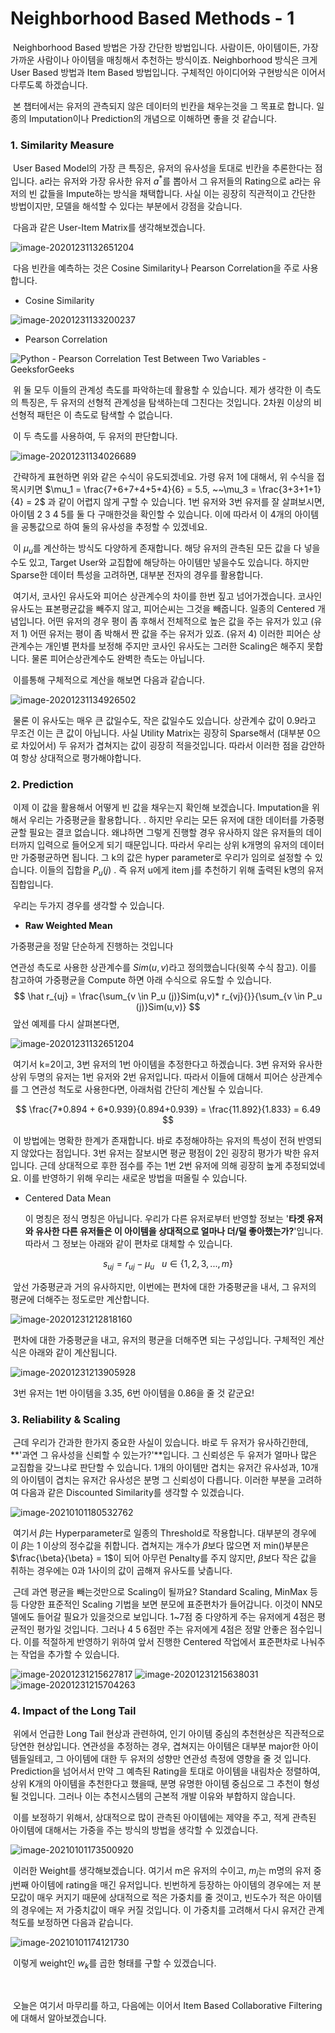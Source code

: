 # Neighborhood Based Methods - 1



​	Neighborhood Based 방법은 가장 간단한 방법입니다. 사람이든, 아이템이든, 가장 가까운 사람이나 아이템을 매칭해서 추천하는 방식이죠. Neighborhood 방식은 크게 User Based 방법과 Item Based 방법입니다. 구체적인 아이디어와 구현방식은 이어서 다루도록 하겠습니다.

​	본 챕터에서는 유저의 관측되지 않은 데이터의 빈칸을 채우는것을 그 목표로 합니다. 일종의 Imputation이나 Prediction의 개념으로 이해하면 좋을 것 같습니다. 

### 1. Similarity Measure

​	User Based Model의 가장 큰 특징은, 유저의 유사성을 토대로 빈칸을 추론한다는 점입니다. a라는 유저와 가장 유사한 유저 $a^*$를 뽑아서 그 유저들의 Rating으로 a라는 유저의 빈 값들을 Impute하는 방식을 채택합니다. 사실 이는 굉장히 직관적이고 간단한 방법이지만, 모델을 해석할 수 있다는 부분에서 강점을 갖습니다. 

​	다음과 같은 User-Item Matrix를 생각해보겠습니다.

![image-20201231132651204](C:\Users\kswoo\AppData\Roaming\Typora\typora-user-images\image-20201231132651204.png)

​	다음 빈칸을 예측하는 것은 Cosine Similarity나 Pearson Correlation을 주로 사용합니다. 

- Cosine Similarity

![image-20201231133200237](C:\Users\kswoo\AppData\Roaming\Typora\typora-user-images\image-20201231133200237.png)

- Pearson Correlation

![Python - Pearson Correlation Test Between Two Variables - GeeksforGeeks](https://media.geeksforgeeks.org/wp-content/uploads/20200311233526/formula6.png)

​	위 둘 모두 이들의 관계성 측도를 파악하는데 활용할 수 있습니다. 제가 생각한 이 측도의 특징은, 두 유저의 선형적 관계성을 탐색하는데 그친다는 것입니다. 2차원 이상의 비선형적 패턴은 이 측도로 탐색할 수 없습니다. 

​	이 두 측도를 사용하여, 두 유저의 판단합니다. 

![image-20201231134026689](C:\Users\kswoo\AppData\Roaming\Typora\typora-user-images\image-20201231134026689.png)



​	간략하게 표현하면 위와 같은 수식이 유도되겠네요. 가령 유저 1에 대해서, 위 수식을 접목시키면 $\mu_1 = \frac{7+6+7+4+5+4}{6} = 5.5, ~~\mu_3 = \frac{3+3+1+1}{4} = 2$ 과 같이 어렵지 않게 구할 수 있습니다. 1번 유저와 3번 유저를 잘 살펴보시면, 아이템 2 3 4 5를 둘 다 구매한것을 확인할 수 있습니다. 이에 따라서 이 4개의 아이템을 공통값으로 하여 둘의 유사성을 추정할 수 있겠네요. 

​	이 $\mu_u$를 계산하는 방식도 다양하게 존재합니다. 해당 유저의 관측된 모든 값을 다 넣을수도 있고, Target User와 교집합에 해당하는 아이템만 넣을수도 있습니다. 하지만 Sparse한 데이터 특성을 고려하면, 대부분 전자의 경우를 활용합니다.

​	여기서, 코사인 유사도와 피어슨 상관계수의 차이를 한번 짚고 넘어가겠습니다. 코사인 유사도는 표본평균값을 빼주지 않고, 피어슨씨는 그것을 빼줍니다. 일종의 Centered 개념입니다. 어떤 유저의 경우 평이 좀 후해서 전체적으로 높은 값을 주는 유저가 있고 (유저 1) 어떤 유저는 평이 좀 박해서 짠 값을 주는 유저가 있죠. (유저 4) 이러한 피어슨 상관계수는 개인별 편차를 보정해 주지만 코사인 유사도는 그러한 Scaling은 해주지 못합니다. 물론 피어슨상관계수도 완벽한 측도는 아닙니다. 

​	이를통해 구체적으로 계산을 해보면 다음과 같습니다.

![image-20201231134926502](C:\Users\kswoo\AppData\Roaming\Typora\typora-user-images\image-20201231134926502.png)

​	물론 이 유사도는 매우 큰 값일수도, 작은 값일수도 있습니다. 상관계수 값이 0.9라고 무조건 이는 큰 값이 아닙니다. 사실 Utility Matrix는 굉장히 Sparse해서 (대부분 0으로 차있어서) 두 유저가 겹쳐지는 값이 굉장히 적을것입니다. 따라서 이러한 점을 감안하여 항상 상대적으로 평가해야합니다. 



### 2. Prediction

​	이제 이 값을 활용해서 어떻게 빈 값을 채우는지 확인해 보겠습니다. Imputation을 위해서 우리는 가중평균을 활용합니다. . 하지만 우리는 모든 유저에 대한 데이터를 가중평균할 필요는 결코 없습니다. 왜냐하면 그렇게 진행할 경우 유사하지 않은 유저들의 데이터까지 입력으로 들어오게 되기 때문입니다. 따라서 우리는 상위 k개명의 유저의 데이터만 가중평균하면 됩니다. 그 k의 값은 hyper parameter로 우리가 임의로 설정할 수 있습니다. 이들의 집합을 $P_u (j)$ . 즉 유저 u에게 item j를 추천하기 위해 출력된 k명의 유저집합입니다. 

​	우리는 두가지 경우를 생각할 수 있습니다.

- **Raw Weighted Mean**

가중평균을 정말 단순하게 진행하는 것입니다

연관성 측도로 사용한 상관계수를 $Sim(u,v)$라고 정의했습니다(윗쪽 수식 참고). 이를 참고하여 가중평균을 Compute 하면 아래 수식으로 유도할 수 있습니다. 
$$
\hat r_{uj} = \frac{\sum_{v \in P_u (j)}Sim(u,v)* r_{vj}{}}{\sum_{v \in P_u (j)}Sim(u,v)}
$$
​	앞선 예제를 다시 살펴본다면, 

![image-20201231132651204](C:\Users\kswoo\AppData\Roaming\Typora\typora-user-images\image-20201231132651204.png)

​	여기서 k=2이고, 3번 유저의 1번 아이템을 추정한다고 하겠습니다. 3번 유저와 유사한 상위 두명의 유저는 1번 유저와 2번 유저입니다. 따라서 이들에 대해서 피어슨 상관계수를 그 연관성 척도로 사용한다면, 아래처럼 간단히 계산될 수 있습니다.


$$
\frac{7*0.894 + 6*0.939}{0.894+0.939} = \frac{11.892}{1.833} = 6.49
$$


​	이 방법에는 명확한 한계가 존재합니다. 바로 추정해야하는 유저의 특성이 전혀 반영되지 않았다는 점입니다. 3번 유저는 잘보시면 평균 평점이 2인 굉장히 평가가 박한 유저입니다. 근데 상대적으로 후한 점수를 주는 1번 2번 유저에 의해 굉장히 높게 추정되었네요. 이를 반영하기 위해 우리는 새로운 방법을 떠올릴 수 있습니다. 



- Centered Data Mean

  이 명칭은 정식 명칭은 아닙니다. 우리가 다른 유저로부터 반영할 정보는 '**타겟 유저와 유사한 다른 유저들은 이 아이템을 상대적으로 얼마나 더/덜 좋아했는가?**'입니다. 따라서 그 정보는 아래와 같이 편차로 대체할 수 있습니다.

$$
s_{uj} = r_{uj} - \mu_u  ~~~u \in \{1,2,3, ...,m\}
$$

​	앞선 가중평균과 거의 유사하지만, 이번에는 편차에 대한 가중평균을 내서, 그 유저의 평균에 더해주는 정도로만 계산합니다.

![image-20201231212818160](C:\Users\kswoo\AppData\Roaming\Typora\typora-user-images\image-20201231212818160.png)

​	편차에 대한 가중평균을 내고, 유저의 평균을 더해주면 되는 구성입니다. 구체적인 계산식은 아래와 같이 계산됩니다.

![image-20201231213905928](C:\Users\kswoo\AppData\Roaming\Typora\typora-user-images\image-20201231213905928.png)

​	3번 유저는 1번 아이템을 3.35, 6번 아이템을 0.86을 줄 것 같군요!



### 3. Reliability & Scaling

​	근데 우리가 간과한 한가지 중요한 사실이 있습니다. 바로 두 유저가 유사하긴한데, **'과연 그 유사성을 신뢰할 수 있는가?'**입니다. 그 신뢰성은 두 유저가 얼마나 많은 교집합을 갖느냐로 판단할 수 있습니다. 1개의 아이템만 겹치는 유저간 유사성과, 10개의 아이템이 겹치는 유저간 유사성은 분명 그 신뢰성이 다릅니다. 이러한 부분을 고려하여 다음과 같은 Discounted Similarity를 생각할 수 있겠습니다. 

![image-20210101180532762](C:\Users\kswoo\AppData\Roaming\Typora\typora-user-images\image-20210101180532762.png)

​	여기서 $\beta$는 Hyperparameter로 일종의 Threshold로 작용합니다. 대부분의 경우에 이 $\beta$는 1 이상의 정수값을 취합니다. 겹쳐지는 개수가 $\beta$보다 많으면 저 min()부분은 $\frac{\beta}{\beta} = 1$이 되어 아무런 Penalty를 주지 않지만, $\beta$보다 작은 값을 취하는 경우에는 0과 1사이의 값이 곱해져 유사도를 낮춥니다. 

​	근데 과연 평균을 빼는것만으로 Scaling이 될까요? Standard Scaling, MinMax 등등 다양한 표준적인 Scaling 기법을 보면 분모에 표준편차가 들어갑니다. 이것이 NN모델에도 들어갈 필요가 있을것으로 보입니다. 1~7점 중 다양하게 주는 유저에게 4점은 평균적인 평가일 것입니다. 그러나 4 5 6점만 주는 유저에게 4점은 정말 안좋은 점수입니다. 이를 적절하게 반영하기 위하여 앞서 진행한 Centered 작업에서 표준편차로 나눠주는 작업을 추가할 수 있습니다. 

![image-20201231215627817](C:\Users\kswoo\AppData\Roaming\Typora\typora-user-images\image-20201231215627817.png)      ![image-20201231215638031](C:\Users\kswoo\AppData\Roaming\Typora\typora-user-images\image-20201231215638031.png)![image-20201231215704263](C:\Users\kswoo\AppData\Roaming\Typora\typora-user-images\image-20201231215704263.png)   



### 4. Impact of the Long Tail

​	위에서 언급한 Long Tail 현상과 관련하여, 인기 아이템 중심의 추천현상은 직관적으로 당연한 현상입니다. 연관성을 추정하는 경우, 겹쳐지는 아이템은 대부분 major한 아이템들일테고, 그 아이템에 대한 두 유저의 성향만 연관성 측정에 영향을 줄 것 입니다. Prediction을 넘어서서 만약 그 예측된 Rating을 토대로 아이템을 내림차순 정렬하여, 상위 K개의 아이템을 추천한다고 했을때, 분명 유명한 아이템 중심으로 그 추천이 형성될 것입니다. 그러나 이는 추천시스템의 근본적 개발 이유와 부합하지 않습니다.

​	이를 보정하기 위해서, 상대적으로 많이 관측된 아이템에는 제약을 주고, 적게 관측된 아이템에 대해서는 가중을 주는 방식의 방법을 생각할 수 있겠습니다. 

![image-20210101173500920](C:\Users\kswoo\AppData\Roaming\Typora\typora-user-images\image-20210101173500920.png)

​	이러한 Weight를 생각해보겠습니다. 여기서 m은 유저의 수이고, $m_j$는 m명의 유저 중 j번째 아이템에 rating을 매긴 유저입니다. 빈번하게 등장하는 아이템의 경우에는 저 분모값이 매우 커지기 때문에 상대적으로 적은 가중치를 줄 것이고, 빈도수가 적은 아이템의 경우에는 저 가중치값이 매우 커질 것입니다. 이 가중치를 고려해서 다시 유저간 관계척도를 보정하면 다음과 같습니다. 

![image-20210101174121730](C:\Users\kswoo\AppData\Roaming\Typora\typora-user-images\image-20210101174121730.png)

​	이렇게 weight인 $w_k$를 곱한 형태를 구할 수 있겠습니다.

​	

​	오늘은 여기서 마무리를 하고, 다음에는 이어서 Item Based Collaborative Filtering에 대해서 알아보겠습니다.

